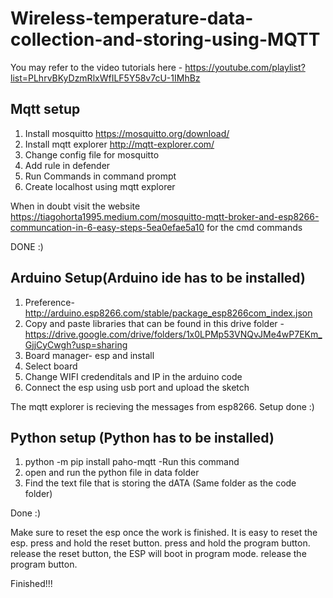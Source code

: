 # Wireless-temperature-data-collection-and-storing-using-MQTT
You may refer to the video tutorials here - https://youtube.com/playlist?list=PLhrvBKyDzmRlxWfILF5Y58v7cU-1IMhBz

## Mqtt setup
1. Install mosquitto https://mosquitto.org/download/
2. Install mqtt explorer  http://mqtt-explorer.com/
3. Change config file for mosquitto
4. Add rule in defender
5. Run Commands in command prompt
6. Create localhost using mqtt explorer

When in doubt visit the website https://tiagohorta1995.medium.com/mosquitto-mqtt-broker-and-esp8266-communcation-in-6-easy-steps-5ea0efae5a10 for the cmd commands

DONE :)

## Arduino Setup(Arduino ide has to be installed)
1. Preference- http://arduino.esp8266.com/stable/package_esp8266com_index.json
2. Copy and paste libraries that can be found in this drive folder - https://drive.google.com/drive/folders/1x0LPMp53VNQvJMe4wP7EKm_GjjCyCwgh?usp=sharing
3. Board manager- esp and install 
4. Select board
5. Change WIFI credenditals and IP in the arduino code
6. Connect the esp using usb port and upload the sketch

The mqtt explorer is recieving the messages from esp8266. 
Setup done :)

## Python setup (Python has to be installed)
1. python -m pip install paho-mqtt   -Run this command
2. open and run the python file in data folder
3. Find the text file that is storing the dATA (Same folder as the code folder)

Done :) 

Make sure to reset the esp once the work is finished. It is easy to reset the esp.
press and hold the reset button.
press and hold the program button.
release the reset button, the ESP will boot in program mode.
release the program button.

Finished!!!
